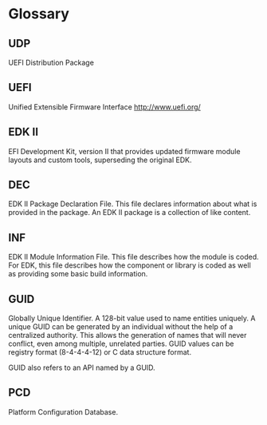 # Glossary

## UDP

UEFI Distribution Package

## UEFI

Unified Extensible Firmware Interface
http://www.uefi.org/


## EDK II

EFI Development Kit, version II that provides updated firmware module layouts and custom tools, superseding the original EDK.

## DEC

EDK II Package Declaration File. This file declares information about what is provided in the package. An EDK II package is a collection of like content.


## INF

EDK II Module Information File. This file describes how the module is coded. For EDK, this file describes how the component or library is coded as well as providing some basic build information.


## GUID

Globally Unique Identifier. A 128-bit value used to name entities uniquely. A unique GUID can be generated by an individual without the help of a centralized authority. This allows the generation of names that will never conflict, even among multiple, unrelated parties. GUID values can be registry format (8-4-4-4-12) or C data structure format.

GUID also refers to an API named by a GUID.

## PCD

Platform Configuration Database.
